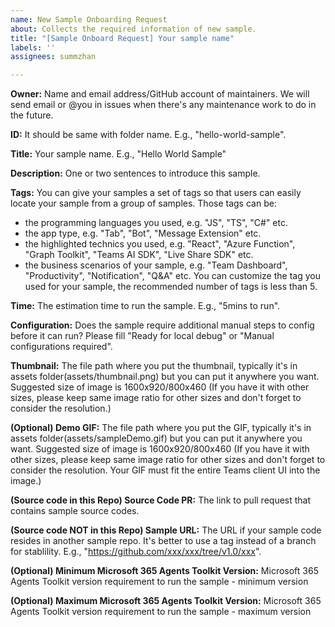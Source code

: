 ```yaml
---
name: New Sample Onboarding Request
about: Collects the required information of new sample.
title: "[Sample Onboard Request] Your sample name"
labels: ''
assignees: summzhan

---
```


**Owner:**
Name and email address/GitHub account of maintainers. We will send email or @you in issues when there's any maintenance work to do in the future.

**ID:**
It should be same with folder name. E.g., "hello-world-sample".

**Title:**
Your sample name. E.g., "Hello World Sample"

**Description:**
One or two sentences to introduce this sample.

**Tags:**
You can give your samples a set of tags so that users can easily locate your sample from a group of samples. Those tags can be:
- the programming languages you used, e.g. "JS", "TS", "C#" etc.
- the app type, e.g. "Tab", "Bot", "Message Extension" etc.
- the highlighted technics you used, e.g. "React", "Azure Function", "Graph Toolkit", "Teams AI SDK", "Live Share SDK" etc.
- the business scenarios of your sample, e.g. "Team Dashboard", "Productivity", "Notification", "Q&A" etc.
You can customize the tag you used for your sample, the recommended number of tags is less than 5.

**Time:**
The estimation time to run the sample. E.g., "5mins to run".

**Configuration:**
Does the sample require additional manual steps to config before it can run? Please fill "Ready for local debug" or "Manual configurations required".

**Thumbnail:**
The file path where you put the thumbnail, typically it's in assets folder(assets/thumbnail.png) but you can put it anywhere you want.
Suggested size of image is 1600x920/800x460 (If you have it with other sizes, please keep same image ratio for other sizes and don't forget to consider the resolution.)

**(Optional) Demo GIF:**
The file path where you put the GIF, typically it's in assets folder(assets/sampleDemo.gif) but you can put it anywhere you want.
Suggested size of image is 1600x920/800x460 (If you have it with other sizes, please keep same image ratio for other sizes and don't forget to consider the resolution.
Your GIF must fit the entire Teams client UI into the image.)

**(Source code in this Repo) Source Code PR:**
The link to pull request that contains sample source codes.

**(Source code NOT in this Repo) Sample URL:**
The URL if your sample code resides in another sample repo. It's better to use a tag instead of a branch for stablility.
E.g., "https://github.com/xxx/xxx/tree/v1.0/xxx".

**(Optional) Minimum Microsoft 365 Agents Toolkit Version:**
Microsoft 365 Agents Toolkit version requirement to run the sample - minimum version

**(Optional) Maximum Microsoft 365 Agents Toolkit Version:**
Microsoft 365 Agents Toolkit version requirement to run the sample - maximum version